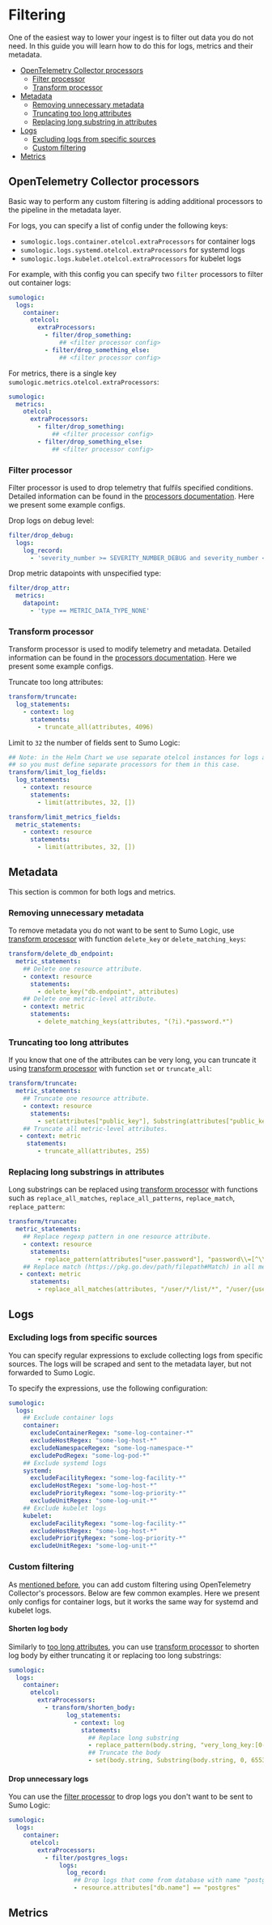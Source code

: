 # Filtering

One of the easiest way to lower your ingest is to filter out data you do not need.
In this guide you will learn how to do this for logs, metrics and their metadata.

- [OpenTelemetry Collector processors](#opentelemetry-collector-processors)
  - [Filter processor](#filter-processor)
  - [Transform processor](#transform-processor)
- [Metadata](#metadata)
  - [Removing unnecessary metadata](#removing-unnecessary-metadata)
  - [Truncating too long attributes](#truncating-too-long-attributes)
  - [Replacing long substring in attributes](#replacing-long-substrings-in-attributes)
- [Logs](#logs)
  - [Excluding logs from specific sources](#excluding-logs-from-specific-sources)
  - [Custom filtering](#custom-filtering)
- [Metrics](#metrics)

## OpenTelemetry Collector processors

Basic way to perform any custom filtering is adding additional processors to the pipeline in the metadata layer.

For logs, you can specify a list of config under the following keys:

- `sumologic.logs.container.otelcol.extraProcessors` for container logs
- `sumologic.logs.systemd.otelcol.extraProcessors` for systemd logs
- `sumologic.logs.kubelet.otelcol.extraProcessors` for kubelet logs

For example, with this config you can specify two `filter` processors to filter out container logs:

```yaml
sumologic:
  logs:
    container:
      otelcol:
        extraProcessors:
          - filter/drop_something:
              ## <filter processor config>
          - filter/drop_something_else:
              ## <filter processor config>
```

For metrics, there is a single key `sumologic.metrics.otelcol.extraProcessors`:

```yaml
sumologic:
  metrics:
    otelcol:
      extraProcessors:
        - filter/drop_something:
            ## <filter processor config>
        - filter/drop_something_else:
            ## <filter processor config>
```

### Filter processor

Filter processor is used to drop telemetry that fulfils specified conditions.
Detailed information can be found in the [processors documentation](https://github.com/open-telemetry/opentelemetry-collector-contrib/tree/v0.89.0/processor/filterprocessor).
Here we present some example configs.

Drop logs on debug level:

```yaml
filter/drop_debug:
  logs:
    log_record:
      - 'severity_number >= SEVERITY_NUMBER_DEBUG and severity_number <= SEVERITY_NUMBER_DEBUG4'
```

Drop metric datapoints with unspecified type:

```yaml
filter/drop_attr:
  metrics:
    datapoint:
      - 'type == METRIC_DATA_TYPE_NONE'
```

### Transform processor

Transform processor is used to modify telemetry and metadata.
Detailed information can be found in the [processors documentation](https://github.com/open-telemetry/opentelemetry-collector-contrib/tree/v0.89.0/processor/transformprocessor).
Here we present some example configs.

Truncate too long attributes:

```yaml
transform/truncate:
  log_statements:
    - context: log
      statements:
        - truncate_all(attributes, 4096)
```

Limit to `32` the number of fields sent to Sumo Logic:

```yaml
## Note: in the Helm Chart we use separate otelcol instances for logs and metrics,
## so you must define separate processors for them in this case.
transform/limit_log_fields:
  log_statements:
    - context: resource
      statements:
        - limit(attributes, 32, [])

transform/limit_metrics_fields:
  metric_statements:
    - context: resource
      statements:
        - limit(attributes, 32, [])
```

## Metadata

This section is common for both logs and metrics.

### Removing unnecessary metadata

To remove metadata you do not want to be sent to Sumo Logic, use [transform processor](#transform-processor)
with function `delete_key` or `delete_matching_keys`:

```yaml
transform/delete_db_endpoint:
  metric_statements:
    ## Delete one resource attribute.
    - context: resource
      statements:
        - delete_key("db.endpoint", attributes)
    ## Delete one metric-level attribute.
    - context: metric
      statements:
        - delete_matching_keys(attributes, "(?i).*password.*")
```

### Truncating too long attributes

If you know that one of the attributes can be very long, you can truncate it using [transform processor](#transform-processor)
with function `set` or `truncate_all`:

```yaml
transform/truncate:
  metric_statements:
    ## Truncate one resource attribute.
    - context: resource
      statements:
        - set(attributes["public_key"], Substring(attributes["public_key"], 0, 255)) where Len(attributes["public_key"]) > 255
    ## Truncate all metric-level attributes.
   - context: metric
     statements:
        - truncate_all(attributes, 255)
```

### Replacing long substrings in attributes

Long substrings can be replaced using [transform processor](#transform-processor) with functions
such as `replace_all_matches`, `replace_all_patterns`, `replace_match`, `replace_pattern`:

```yaml
transform/truncate:
  metric_statements:
    ## Replace regexp pattern in one resource attribute.
    - context: resource
      statements:
        - replace_pattern(attributes["user.password"], "password\\=[^\\s]*(\\s?)", "password=***")
    ## Replace match (https://pkg.go.dev/path/filepath#Match) in all metric-level attributes.
   - context: metric
      statements:
        - replace_all_matches(attributes, "/user/*/list/*", "/user/{userId}/list/{listId}")
```

## Logs

### Excluding logs from specific sources

You can specify regular expressions to exclude collecting logs from specific sources. The logs will be scraped and sent to the metadata
layer, but not forwarded to Sumo Logic.

To specify the expressions, use the following configuration:

```yaml
sumologic:
  logs:
    ## Exclude container logs
    container:
      excludeContainerRegex: "some-log-container-*"
      excludeHostRegex: "some-log-host-*"
      excludeNamespaceRegex: "some-log-namespace-*"
      excludePodRegex: "some-log-pod-*"
    ## Exclude systemd logs
    systemd:
      excludeFacilityRegex: "some-log-facility-*"
      excludeHostRegex: "some-log-host-*"
      excludePriorityRegex: "some-log-priority-*"
      excludeUnitRegex: "some-log-unit-*"
    ## Exclude kubelet logs
    kubelet:
      excludeFacilityRegex: "some-log-facility-*"
      excludeHostRegex: "some-log-host-*"
      excludePriorityRegex: "some-log-priority-*"
      excludeUnitRegex: "some-log-unit-*"
```

### Custom filtering

As [mentioned before](#opentelemetry-collector-processors), you can add custom filtering using
OpenTelemetry Collector's processors. Below are few common examples. Here we present only configs
for container logs, but it works the same way for systemd and kubelet logs.

#### Shorten log body

Similarly to [too long attributes](#truncating-too-long-attributes), you can use [transform processor](#transform-processor)
to shorten log body by either truncating it or replacing too long substrings:

```yaml
sumologic:
  logs:
    container:
      otelcol:
        extraProcessors:
          - transform/shorten_body:
                log_statements:
                  - context: log
                    statements:
                      ## Replace long substring
                      - replace_pattern(body.string, "very_long_key:[0-9A-Za-z]+ENDKEY", "very_long_key:<key>")
                      ## Truncate the body
                      - set(body.string, Substring(body.string, 0, 65535)) where Len(body.string) > 65535]
```

#### Drop unnecessary logs

You can use the [filter processor](#filter-processor) to drop logs you don't want to be sent to Sumo Logic:

```yaml
sumologic:
  logs:
    container:
      otelcol:
        extraProcessors:
          - filter/postgres_logs:
              logs:
                log_record:
                  ## Drop logs that come from database with name "postgres"
                  - resource.attributes["db.name"] == "postgres"
```

## Metrics

<!-- todo: existing ways to filter -->

<!-- todo: custom filtering -->
